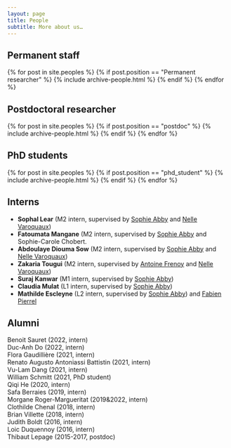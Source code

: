 ```yaml
---
layout: page
title: People
subtitle: More about us…
---
```


## Permanent staff

{% for post in site.peoples %}
    {% if post.position == "Permanent researcher" %}
        {% include archive-people.html %}
    {% endif %}
{% endfor %}

## Postdoctoral researcher

{% for post in site.peoples %}
    {% if post.position == "postdoc" %}
        {% include archive-people.html %}
    {% endif %}
{% endfor %}


## PhD students

{% for post in site.peoples %}
    {% if post.position == "phd_student" %}
        {% include archive-people.html %}
    {% endif %}
{% endfor %}


## Interns

- **Sophal Lear** (M2 intern, supervised by [Sophie
  Abby](https://sophieabby.github.io/) and [Nelle
  Varoquaux](https://nellev.github.io))
- **Fatoumata Mangane** (M2 intern, supervised by [Sophie
  Abby](https://sophieabby.github.io/) and Sophie-Carole Chobert.
- **Abdoulaye Diouma Sow** (M2 intern, supervised by [Sophie
  Abby](https://sophieabby.github.io/) and [Nelle
  Varoquaux](nellev.github.io))
- **Zakaria Tougui**  (M2 intern, supervised by [Antoine
  Frenoy](https://perso.crans.org/frenoy/) and [Nelle
  Varoquaux](https://nellev.github.io))
- **Suraj Kanwar** (M1 intern, supervised by [Sophie
  Abby](https://sophieabby.github.io/))
- **Claudia Mulat** (L1 intern, supervised by [Sophie
  Abby](https://sophieabby.github.io/))
- **Mathilde Escleyne** (L2 intern, supervised by [Sophie
  Abby](https://sophieabby.github.io/)) and [Fabien 
  Pierrel](https://www.timc.fr/en/fabien-pierrel)

## Alumni


Benoit Sauret (2022, intern)  
Duc-Anh Do (2022, intern)  
Flora Gaudillière (2021, intern)  
Renato Augusto Antoniassi Battistin (2021, intern)  
Vu-Lam Dang (2021, intern)  
William Schmitt (2021, PhD student)  
Qiqi He (2020, intern)  
Safa Berraies (2019, intern)  
Morgane Roger-Margueritat (2019&2022, intern)  
Clothilde Chenal (2018, intern)  
Brian Villette (2018, intern)  
Judith Boldt (2016, intern)  
Loic Duquennoy (2016, intern)  
Thibaut Lepage (2015-2017, postdoc)
